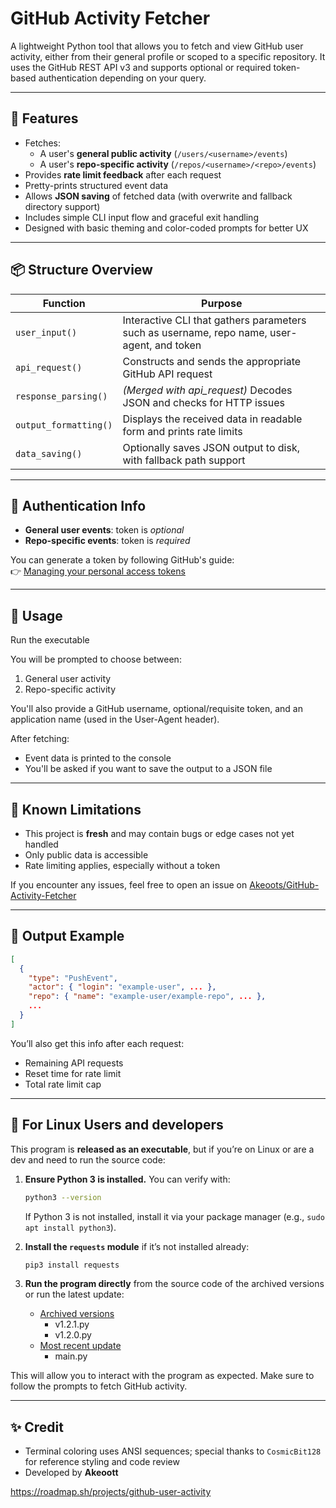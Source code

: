 # GitHub Activity Fetcher

A lightweight Python tool that allows you to fetch and view GitHub user activity, either from their general profile or scoped to a specific repository. It uses the GitHub REST API v3 and supports optional or required token-based authentication depending on your query.

---

## 🧠 Features

- Fetches:
  - A user's **general public activity** (`/users/<username>/events`)
  - A user's **repo-specific activity** (`/repos/<username>/<repo>/events`)
- Provides **rate limit feedback** after each request
- Pretty-prints structured event data
- Allows **JSON saving** of fetched data (with overwrite and fallback directory support)
- Includes simple CLI input flow and graceful exit handling
- Designed with basic theming and color-coded prompts for better UX

---

## 📦 Structure Overview

| Function | Purpose |
|---------|---------|
| `user_input()` | Interactive CLI that gathers parameters such as username, repo name, user-agent, and token |
| `api_request()` | Constructs and sends the appropriate GitHub API request |
| `response_parsing()` | *(Merged with api_request)* Decodes JSON and checks for HTTP issues |
| `output_formatting()` | Displays the received data in readable form and prints rate limits |
| `data_saving()` | Optionally saves JSON output to disk, with fallback path support |

---

## 🔐 Authentication Info

- **General user events**: token is *optional*
- **Repo-specific events**: token is *required*

You can generate a token by following GitHub's guide:  
👉 [Managing your personal access tokens](https://docs.github.com/en/authentication/keeping-your-account-and-data-secure/managing-your-personal-access-tokens)

---

## 🚀 Usage

Run the executable

You will be prompted to choose between:
1. General user activity
2. Repo-specific activity

You'll also provide a GitHub username, optional/requisite token, and an application name (used in the User-Agent header).

After fetching:
- Event data is printed to the console
- You'll be asked if you want to save the output to a JSON file

---

## 🧪 Known Limitations

- This project is **fresh** and may contain bugs or edge cases not yet handled
- Only public data is accessible
- Rate limiting applies, especially without a token

If you encounter any issues, feel free to open an issue on [Akeoots/GitHub-Activity-Fetcher](https://github.com/Akeoots/GitHub-Activity-Fetcher/issues)

---

## 📁 Output Example

```json
[
  {
    "type": "PushEvent",
    "actor": { "login": "example-user", ... },
    "repo": { "name": "example-user/example-repo", ... },
    ...
  }
]
```

You’ll also get this info after each request:
- Remaining API requests
- Reset time for rate limit
- Total rate limit cap

---

## 🐧 For Linux Users and developers

This program is **released as an executable**, but if you’re on Linux or are a dev and need to run the source code:

1. **Ensure Python 3 is installed.** You can verify with:
   ```bash
   python3 --version
   ```
   If Python 3 is not installed, install it via your package manager (e.g., `sudo apt install python3`).

2. **Install the `requests` module** if it’s not installed already:
   ```bash
   pip3 install requests
   ```

3. **Run the program directly** from the source code of the archived versions or run the latest update:
   * [Archived versions](https://github.com/Akeoottt/GitHub-Activity-Fetcher/tree/main/archive/source-code)
     * v1.2.1.py
     * v1.2.0.py
   * [Most recent update](https://github.com/Akeoottt/GitHub-Activity-Fetcher/blob/main/main.py)
     * main.py
   

This will allow you to interact with the program as expected. Make sure to follow the prompts to fetch GitHub activity.

---

## ✨ Credit

- Terminal coloring uses ANSI sequences; special thanks to `CosmicBit128` for reference styling and code review
- Developed by **Akeoott**

https://roadmap.sh/projects/github-user-activity
